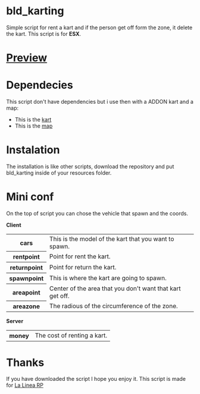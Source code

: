# bld_karting
Simple script for rent a kart and if the person get off form the zone, it delete the kart. 
This script is for **ESX**.

# <a href="https://streamable.com/o5xmbn" target="_blank">Preview</a>

# Dependecies
This script don't have dependencies but i use then with a ADDON kart and a map:
- This is the <a href="https://www.gta5-mods.com/vehicles/shifter-kart-125cc-addon-replace" target="_blank">kart</a>
- This is the <a href="https://forum.cfx.re/t/map-karting-track-race/2270220" target="_blank">map</a>

# Instalation
The installation is like other scripts, download the repository and put bld_karting inside of your resources folder.

# Mini conf
On the top of script you can chose the vehicle that spawn and the coords.

**Client**
<table>
  <tr>
    <th>cars</th>
    <td>This is the model of the kart that you want to spawn.</td>
  </tr>
  <tr>
    <th>rentpoint</th>
    <td>Point for rent the kart.</td>
  </tr>
  <tr>
    <th>returnpoint</th>
    <td>Point for return the kart.</td>
  </tr>
  <tr>
    <th>spawnpoint</th>
    <td>This is where the kart are going to spawn.</td>
  </tr>
  <tr>
    <th>areapoint</th>
    <td>Center of the area that you don't want that kart get off.</td>
  </tr>
  <tr>
    <th>areazone</th>
    <td>The radious of the circumference of the zone.</td>
  </tr>
</table>

**Server**
<table>
  <tr>
    <th>money</th>
    <td>The cost of renting a kart.</td>
  </tr>
</table>

# Thanks
If you have downloaded the script I hope you enjoy it. This script is made for <a href="https://discord.gg/aK3CK8CDxP">La Linea RP</a>
